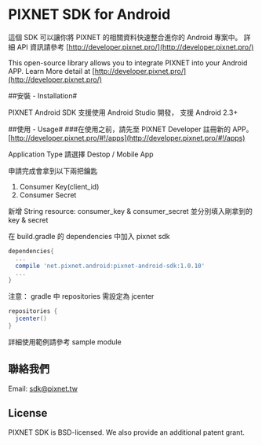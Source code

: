 PIXNET SDK for Android
==============

這個 SDK 可以讓你將 PIXNET 的相關資料快速整合進你的 Android 專案中。
詳細 API 資訊請參考 [http://developer.pixnet.pro/](http://developer.pixnet.pro/)
 
This open-source library allows you to integrate PIXNET into your Android APP.
Learn More detail at [http://developer.pixnet.pro/](http://developer.pixnet.pro/) 

##安裝 - Installation#

PIXNET Android SDK 支援使用 Android Studio 開發， 支援 Android 2.3+

##使用 - Usage#
###在使用之前，請先至 PIXNET Developer 註冊新的 APP。
[http://developer.pixnet.pro/#!/apps](http://developer.pixnet.pro/#!/apps)

Application Type 請選擇 Destop / Mobile App

申請完成會拿到以下兩把鑰匙

 1. Consumer Key(client_id)
 2. Consumer Secret
 
新增 String resource: consumer_key & consumer_secret 並分別填入剛拿到的 key & secret

在 build.gradle 的 dependencies 中加入 pixnet sdk
```gradle
dependencies{
  ...
  compile 'net.pixnet.android:pixnet-android-sdk:1.0.10'
  ...
}
```

注意： gradle 中 repositories 需設定為 jcenter
```gradle
repositories {
  jcenter()
}
```

詳細使用範例請參考 sample module

## 聯絡我們

Email: sdk@pixnet.tw

## License
PIXNET SDK is BSD-licensed. We also provide an additional patent grant.



